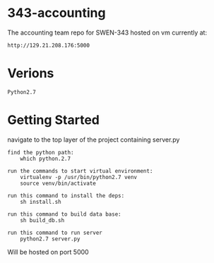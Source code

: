 # 343-accounting
The accounting team repo for SWEN-343
hosted on vm currently at:
    
    http://129.21.208.176:5000

# Verions
    Python2.7

# Getting Started

navigate to the top layer of the project containing server.py

    find the python path:
        which python.2.7

    run the commands to start virtual environment:
        virtualenv -p /usr/bin/python2.7 venv 
        source venv/bin/activate

    run this command to install the deps:
        sh install.sh

    run this command to build data base:
        sh build_db.sh

    run this command to run server
        python2.7 server.py

Will be hosted on port 5000 
